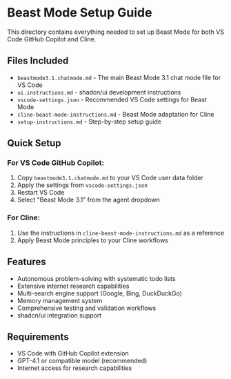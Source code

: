 # Beast Mode Setup Guide

This directory contains everything needed to set up Beast Mode for both VS Code GitHub Copilot and Cline.

## Files Included

- `beastmode3.1.chatmode.md` - The main Beast Mode 3.1 chat mode file for VS Code
- `ui.instructions.md` - shadcn/ui development instructions
- `vscode-settings.json` - Recommended VS Code settings for Beast Mode
- `cline-beast-mode-instructions.md` - Beast Mode adaptation for Cline
- `setup-instructions.md` - Step-by-step setup guide

## Quick Setup

### For VS Code GitHub Copilot:

1. Copy `beastmode3.1.chatmode.md` to your VS Code user data folder
2. Apply the settings from `vscode-settings.json`
3. Restart VS Code
4. Select "Beast Mode 3.1" from the agent dropdown

### For Cline:

1. Use the instructions in `cline-beast-mode-instructions.md` as a reference
2. Apply Beast Mode principles to your Cline workflows

## Features

- Autonomous problem-solving with systematic todo lists
- Extensive internet research capabilities
- Multi-search engine support (Google, Bing, DuckDuckGo)
- Memory management system
- Comprehensive testing and validation workflows
- shadcn/ui integration support

## Requirements

- VS Code with GitHub Copilot extension
- GPT-4.1 or compatible model (recommended)
- Internet access for research capabilities
